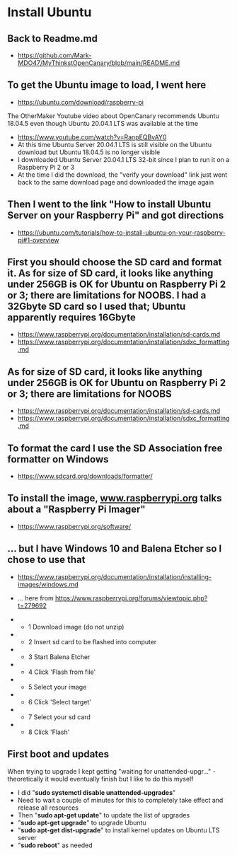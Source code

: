 # Install Ubuntu

## Back to Readme.md
- https://github.com/Mark-MDO47/MyThinkstOpenCanary/blob/main/README.md

## To get the Ubuntu image to load, I went here
- https://ubuntu.com/download/raspberry-pi

The OtherMaker Youtube video about OpenCanary recommends Ubuntu 18.04.5 even though Ubuntu 20.04.1 LTS was available at the time
- https://www.youtube.com/watch?v=RanpEQBvAY0
- At this time Ubuntu Server 20.04.1 LTS is still visible on the Ubuntu download but Ubuntu 18.04.5 is no longer visible
- I downloaded Ubuntu Server 20.04.1 LTS 32-bit since I plan to run it on a Raspberry Pi 2 or 3
- At the time I did the download, the "verify your download" link just went back to the same download page and downloaded the image again

## Then I  went to the link "How to install Ubuntu Server on your Raspberry Pi" and got directions
- https://ubuntu.com/tutorials/how-to-install-ubuntu-on-your-raspberry-pi#1-overview

## First you should choose the SD card and format it. As for size of SD card, it looks like anything under 256GB is OK for Ubuntu on Raspberry Pi 2 or 3; there are limitations for NOOBS. I had a 32Gbyte SD card so I used that; Ubuntu apparently requires 16Gbyte
- https://www.raspberrypi.org/documentation/installation/sd-cards.md
- https://www.raspberrypi.org/documentation/installation/sdxc_formatting.md
## As for size of SD card, it looks like anything under 256GB is OK for Ubuntu on Raspberry Pi 2 or 3; there are limitations for NOOBS
- https://www.raspberrypi.org/documentation/installation/sd-cards.md
- https://www.raspberrypi.org/documentation/installation/sdxc_formatting.md

## To format the card I use the SD Association free formatter on Windows
- https://www.sdcard.org/downloads/formatter/

## To install the image, www.raspberrypi.org talks about a "Raspberry Pi Imager"
- https://www.raspberrypi.org/software/

## ... but I have Windows 10 and Balena Etcher so I chose to use that
- https://www.raspberrypi.org/documentation/installation/installing-images/windows.md

- ... here from https://www.raspberrypi.org/forums/viewtopic.php?t=279692
- - 1 Download image (do not unzip)
- - 2 Insert sd card to be flashed into computer
- - 3 Start Balena Etcher
- - 4 Click 'Flash from file'
- - 5 Select your image
- - 6 Click 'Select target'
- - 7 Select your sd card
- - 8 Click 'Flash'

## First boot and updates
When trying to upgrade I kept getting "waiting for unattended-upgr..." - theoretically it would eventually finish but I like to do this myself
- I did "**sudo systemctl disable unattended-upgrades**"
- Need to wait a couple of minutes for this to completely take effect and release all resources
- Then "**sudo apt-get update**" to update the list of upgrades
- "**sudo apt-get upgrade**" to upgrade Ubuntu
- "**sudo apt-get dist-upgrade**" to install kernel updates on Ubuntu LTS server
- "**sudo reboot**" as needed
